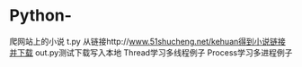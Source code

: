 # Python-
爬网站上的小说
t.py 从链接http://www.51shucheng.net/kehuan得到小说链接并下载
out.py测试下载写入本地
Thread学习多线程例子
Process学习多进程例子
